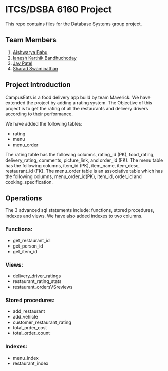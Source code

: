 # ITCS/DSBA 6160 Project
This repo contains files for the Database Systems group project.

## Team Members
1. [Aishwarya Babu](https://github.com/AishwaryaBabu1)
2. [Ianesh Karthik Bandhuchoday](https://github.com/IaneshKarthik)
3. [Jay Patel](https://github.com/jpat99)
4. [Sharad Swaminathan](https://github.com/sharadsw)

## Project Introduction

CampusEats is a food delivery app build by team Maverick. We have extended the project by adding a rating system. The Objective of this project is to get the rating of all the restaurants and delivery drivers according to their performance. 

We have added the following tables:

* rating 
* menu 
* menu_order

The rating table has the following columns, rating_id (PK), food_rating, delivery_rating, comments, picture_link, and order_id (FK).
The menu table has the following columns, item_id (PK), item_name, item_desc, restaurant_id (FK).
The menu_order table is an associative table which has the following columns, menu_order_id(PK), item_id, order_id and cooking_specification.

## Operations

The 3 advanced sql statements include: functions, stored procedures, indexes and views. We have also added indexes to two columns. 

### Functions:
* get_restaurant_id
* get_person_id
* get_item_id

### Views:
* delivery_driver_ratings
* restaurant_rating_stats
* restaurant_ordersVSreviews

### Stored procedures:
* add_restaurant
* add_vehicle
* customer_restaurant_rating
* total_order_cost
* total_order_count

### Indexes:
* menu_index
* restaurant_index

